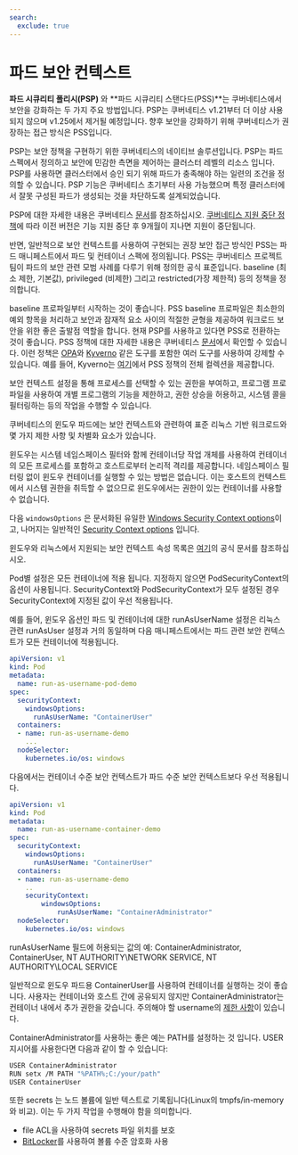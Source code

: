```yaml
---
search:
  exclude: true
---
```



# 파드 보안 컨텍스트


**파드 시큐리티 폴리시(PSP)** 와 **파드 시큐리티 스탠다드(PSS)**는 쿠버네티스에서 보안을 강화하는 두 가지 주요 방법입니다. PSP는 쿠버네티스 v1.21부터 더 이상 사용되지 않으며 v1.25에서 제거될 예정입니다. 향후 보안을 강화하기 위해 쿠버네티스가 권장하는 접근 방식은 PSS입니다.

PSP는 보안 정책을 구현하기 위한 쿠버네티스의 네이티브 솔루션입니다. PSP는 파드 스펙에서 정의하고 보안에 민감한 측면을 제어하는 클러스터 레벨의 리소스 입니다. PSP를 사용하면 클러스터에서 승인 되기 위해 파드가 충족해야 하는 일련의 조건을 정의할 수 있습니다.
PSP 기능은 쿠버네티스 초기부터 사용 가능했으며 특정 클러스터에서 잘못 구성된 파드가 생성되는 것을 차단하도록 설계되었습니다.

PSP에 대한 자세한 내용은 쿠버네티스 [문서](https://kubernetes.io/docs/concepts/policy/pod-security-policy/)를 참조하십시오. [쿠버네티스 지원 중단 정책](https://kubernetes.io/docs/reference/using-api/deprecation-policy/)에 따라 이전 버전은 기능 지원 중단 후 9개월이 지나면 지원이 중단됩니다.

반면, 일반적으로 보안 컨텍스트를 사용하여 구현되는 권장 보안 접근 방식인 PSS는 파드 매니페스트에서 파드 및 컨테이너 스펙에 정의됩니다. PSS는 쿠버네티스 프로젝트 팀이 파드의 보안 관련 모범 사례를 다루기 위해 정의한 공식 표준입니다. baseline (최소 제한, 기본값), privileged (비제한) 그리고 restricted(가장 제한적) 등의 정책을 정의합니다.

baseline 프로파일부터 시작하는 것이 좋습니다. PSS baseline 프로파일은 최소한의 예외 항목을 처리하고 보안과 잠재적 요소 사이의 적절한 균형을 제공하여 워크로드 보안을 위한 좋은 출발점 역할을 합니다. 현재 PSP를 사용하고 있다면 PSS로 전환하는 것이 좋습니다. PSS 정책에 대한 자세한 내용은 쿠버네티스 [문서](https://kubernetes.io/docs/concepts/security/pod-security-standards/)에서 확인할 수 있습니다. 이런 정책은 [OPA](https://www.openpolicyagent.org/)와 [Kyverno](https://kyverno.io/) 같은 도구를 포함한 여러 도구를 사용하여 강제할 수 있습니다. 예를 들어, Kyverno는 [여기](https://kyverno.io/policies/pod-security/)에서 PSS 정책의 전체 컬렉션을 제공합니다.

보안 컨텍스트 설정을 통해 프로세스를 선택할 수 있는 권한을 부여하고, 프로그램 프로파일을 사용하여 개별 프로그램의 기능을 제한하고, 권한 상승을 허용하고, 시스템 콜을 필터링하는 등의 작업을 수행할 수 있습니다.

쿠버네티스의 윈도우 파드에는 보안 컨텍스트와 관련하여 표준 리눅스 기반 워크로드와 몇 가지 제한 사항 및 차별화 요소가 있습니다.

윈도우는 시스템 네임스페이스 필터와 함께 컨테이너당 작업 개체를 사용하여 컨테이너의 모든 프로세스를 포함하고 호스트로부터 논리적 격리를 제공합니다. 네임스페이스 필터링 없이 윈도우 컨테이너를 실행할 수 있는 방법은 없습니다. 이는 호스트의 컨텍스트에서 시스템 권한을 취득할 수 없으므로 윈도우에서는 권한이 있는 컨테이너를 사용할 수 없습니다.

다음 `windowsOptions` 은 문서화된 유일한 [Windows Security Context options](https://kubernetes.io/docs/reference/generated/kubernetes-api/v1.20/#windowssecuritycontextoptions-v1-core)이고, 나머지는 일반적인 [Security Context options](https://kubernetes.io/docs/reference/generated/kubernetes-api/v1.21/#securitycontext-v1-core) 입니다.

윈도우와 리눅스에서 지원되는 보안 컨텍스트 속성 목록은 [여기](https://kubernetes.io/docs/setup/production-environment/windows/_print/#v1-container)의 공식 문서를 참조하십시오.

Pod별 설정은 모든 컨테이너에 적용 됩니다. 지정하지 않으면 PodSecurityContext의 옵션이 사용됩니다. SecurityContext와 PodSecurityContext가 모두 설정된 경우 SecurityContext에 지정된 값이 우선 적용됩니다.

예를 들어, 윈도우 옵션인 파드 및 컨테이너에 대한 runAsUserName 설정은 리눅스 관련 runAsUser 설정과 거의 동일하며 다음 매니페스트에서는 파드 관련 보안 컨텍스트가 모든 컨테이너에 적용됩니다.

```yaml
apiVersion: v1
kind: Pod
metadata:
  name: run-as-username-pod-demo
spec:
  securityContext:
    windowsOptions:
      runAsUserName: "ContainerUser"
  containers:
  - name: run-as-username-demo
    ...
  nodeSelector:
    kubernetes.io/os: windows
```

다음에서는 컨테이너 수준 보안 컨텍스트가 파드 수준 보안 컨텍스트보다 우선 적용됩니다.

```yaml
apiVersion: v1
kind: Pod
metadata:
  name: run-as-username-container-demo
spec:
  securityContext:
    windowsOptions:
      runAsUserName: "ContainerUser"
  containers:
  - name: run-as-username-demo
    ..
    securityContext:
        windowsOptions:
            runAsUserName: "ContainerAdministrator"
  nodeSelector:
    kubernetes.io/os: windows
```

runAsUserName 필드에 허용되는 값의 예: ContainerAdministrator, ContainerUser, NT AUTHORITY\NETWORK SERVICE, NT AUTHORITY\LOCAL SERVICE

일반적으로 윈도우 파드용 ContainerUser를 사용하여 컨테이너를 실행하는 것이 좋습니다. 사용자는 컨테이너와 호스트 간에 공유되지 않지만 ContainerAdministrator는 컨테이너 내에서 추가 권한을 갖습니다. 주의해야 할 username의 [제한 사항](https://kubernetes.io/docs/tasks/configure-pod-container/configure-runasusername/#windows-username-limitations)이 있습니다.

ContainerAdministrator를 사용하는 좋은 예는 PATH를 설정하는 것 입니다. USER 지시어를 사용한다면 다음과 같이 할 수 있습니다:

```bash
USER ContainerAdministrator
RUN setx /M PATH "%PATH%;C:/your/path"
USER ContainerUser
```

또한 secrets 는 노드 볼륨에 일반 텍스트로 기록됩니다(Linux의 tmpfs/in-memory와 비교). 이는 두 가지 작업을 수행해야 함을 의미합니다.

* file ACL을 사용하여 secrets 파일 위치를 보호
* [BitLocker](https://docs.microsoft.com/en-us/windows/security/information-protection/bitlocker/bitlocker-how-to-deploy-on-windows-server)를 사용하여 볼륨 수준 암호화 사용

